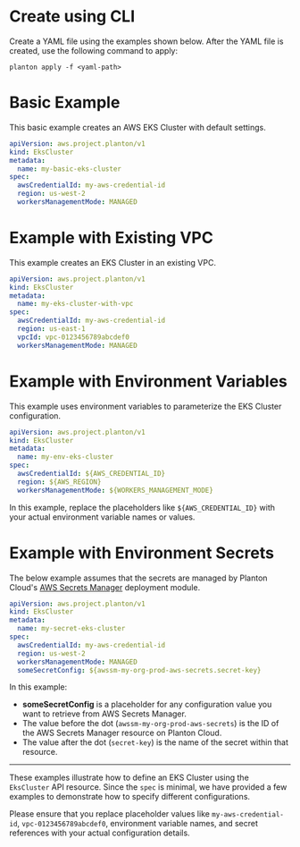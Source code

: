 # Create using CLI

Create a YAML file using the examples shown below. After the YAML file is created, use the following command to apply:

```shell
planton apply -f <yaml-path>
```

# Basic Example

This basic example creates an AWS EKS Cluster with default settings.

```yaml
apiVersion: aws.project.planton/v1
kind: EksCluster
metadata:
  name: my-basic-eks-cluster
spec:
  awsCredentialId: my-aws-credential-id
  region: us-west-2
  workersManagementMode: MANAGED
```

# Example with Existing VPC

This example creates an EKS Cluster in an existing VPC.

```yaml
apiVersion: aws.project.planton/v1
kind: EksCluster
metadata:
  name: my-eks-cluster-with-vpc
spec:
  awsCredentialId: my-aws-credential-id
  region: us-east-1
  vpcId: vpc-0123456789abcdef0
  workersManagementMode: MANAGED
```

# Example with Environment Variables

This example uses environment variables to parameterize the EKS Cluster configuration.

```yaml
apiVersion: aws.project.planton/v1
kind: EksCluster
metadata:
  name: my-env-eks-cluster
spec:
  awsCredentialId: ${AWS_CREDENTIAL_ID}
  region: ${AWS_REGION}
  workersManagementMode: ${WORKERS_MANAGEMENT_MODE}
```

In this example, replace the placeholders like `${AWS_CREDENTIAL_ID}` with your actual environment variable names or values.

# Example with Environment Secrets

The below example assumes that the secrets are managed by Planton Cloud's [AWS Secrets Manager](https://buf.build/project-planton/apis/docs/main:cloud.planton.apis.code2cloud.v1.aws.awssecretsmanager) deployment module.

```yaml
apiVersion: aws.project.planton/v1
kind: EksCluster
metadata:
  name: my-secret-eks-cluster
spec:
  awsCredentialId: my-aws-credential-id
  region: us-west-2
  workersManagementMode: MANAGED
  someSecretConfig: ${awssm-my-org-prod-aws-secrets.secret-key}
```

In this example:

- **someSecretConfig** is a placeholder for any configuration value you want to retrieve from AWS Secrets Manager.
- The value before the dot (`awssm-my-org-prod-aws-secrets`) is the ID of the AWS Secrets Manager resource on Planton Cloud.
- The value after the dot (`secret-key`) is the name of the secret within that resource.

---

These examples illustrate how to define an EKS Cluster using the `EksCluster` API resource. Since the `spec` is minimal, we have provided a few examples to demonstrate how to specify different configurations.

Please ensure that you replace placeholder values like `my-aws-credential-id`, `vpc-0123456789abcdef0`, environment variable names, and secret references with your actual configuration details.

